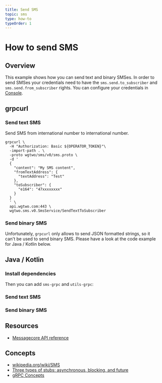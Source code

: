 ```yaml
---
title: Send SMS
topic: sms
type: how-to
typeOrder: 1
---
```


# How to send SMS

## Overview

This example shows how you can send text and binary SMSes. In order to send SMSes your credentials need to have the
`sms.send.to_subscriber` and `sms.send.from_subscriber` rights. You can configure your credentials in [Console](https://console.wgtwo.com/api-keys-redirect).

<DemoConfigurer />

## grpcurl

### Send text SMS

Send SMS from international number to international number.

```shell script
grpcurl \
  -H "Authorization: Basic ${OPERATOR_TOKEN}"\
  -import-path . \
  -proto wgtwo/sms/v0/sms.proto \
  -d '
  {
    "content": "My SMS content",
    "fromTextAddress": {
      "textAddress": "Test"
    },
    "toSubscriber": {
      "e164": "47xxxxxxxx"
    }
  }
  ' \
  api.wgtwo.com:443 \
  wgtwo.sms.v0.SmsService/SendTextToSubscriber
```

### Send binary SMS

Unfortunately, `grpcurl` only allows to send JSON formatted strings, so it can't be used to send binary SMS.
Please have a look at the code example for Java / Kotlin below.

## Java / Kotlin

### Install dependencies
<JitpackDependency />

Then you can add `sms-grpc` and `utils-grpc`:

<ClientDependencies :clients="['sms-grpc', 'utils-grpc']"/>

### Send text SMS
<GithubCode fileUrl="https://github.com/working-group-two/docs.wgtwo.com/blob/master/examples/sms/src/main/kotlin/SendTextSmsToSubscriber.kt" />

### Send binary SMS
<GithubCode fileUrl="https://github.com/working-group-two/docs.wgtwo.com/blob/master/examples/sms/src/main/kotlin/SendBinarySmsToSubscriber.kt" />

## Resources
* [Messagecore API reference](https://github.com/working-group-two/wgtwoapis/blob/master/wgtwo/sms/v0/sms.proto)

## Concepts
* [wikipedia.org/wiki/SMS](https://en.wikipedia.org/wiki/SMS)
* [Three types of stubs: asynchronous, blocking, and future](https://grpc.io/docs/reference/java/generated-code/)
* [gRPC Concepts](https://grpc.io/docs/guides/concepts/)
